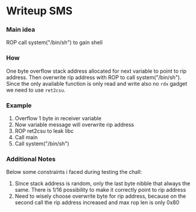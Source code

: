 # Writeup SMS

### Main idea
ROP call system("/bin/sh") to gain shell

### How
One byte overflow stack address allocated for next variable to point to rip address. Then overwrite rip address with ROP to call system("/bin/sh"). Since the only available function is only read and write also no `rdx` gadget we need to use `ret2csu`.

### Example
1. Overflow 1 byte in receiver variable
2. Now variable message will overwrite rip address
3. ROP ret2csu to leak libc
4. Call main
5. Call system("/bin/sh")

### Additional Notes
Below some constraints i faced during testing the chall:
1. Since stack address is random, only the last byte nibble that always the same. There is 1/16 possibility to make it correctly point to rip address
2. Need to wisely choose overwrite byte for rip address, because on the second call the rip address increased and max rop len is only 0x80